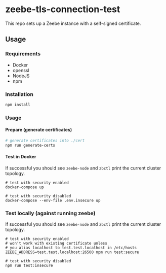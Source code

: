 # zeebe-tls-connection-test

This repo sets up a Zeebe instance with a self-signed certificate.

## Usage

### Requirements

* Docker
* openssl
* NodeJS
* npm

### Installation

```sh
npm install
```

### Usage

#### Prepare (generate certificates)

```sh
# generate certificates into ./cert
npm run generate-certs
```

#### Test in Docker

If successful you should see `zeebe-node` and `zbctl` print the current cluster topology.

```
# test with security enabled
docker-compose up

# test with security disabled
docker-compose --env-file .env.insecure up
```

### Test locally (against running zeebe)

If successful you should see `zeebe-node` and `zbctl` print the current cluster topology.

```
# test with security enabled
# won't work with existing certificate unless
# you alias localhost to test.test.localhost in /etc/hosts
ZEEBE_ADDRESS=test.test.localhost:26500 npm run test:secure

# test with security disabled
npm run test:insecure
```
